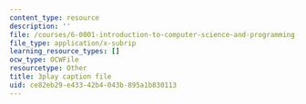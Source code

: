 ```yaml
---
content_type: resource
description: ''
file: /courses/6-0001-introduction-to-computer-science-and-programming-in-python-fall-2016/ce82eb29e43342b4043b895a1b830113_RvRKT-jXvko.srt
file_type: application/x-subrip
learning_resource_types: []
ocw_type: OCWFile
resourcetype: Other
title: 3play caption file
uid: ce82eb29-e433-42b4-043b-895a1b830113
---
```

